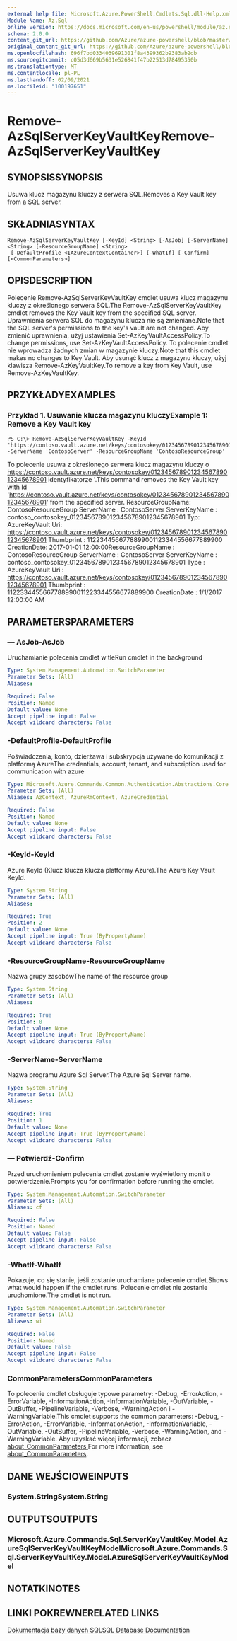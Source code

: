 ```yaml
---
external help file: Microsoft.Azure.PowerShell.Cmdlets.Sql.dll-Help.xml
Module Name: Az.Sql
online version: https://docs.microsoft.com/en-us/powershell/module/az.sql/remove-azsqlserverkeyvaultkey
schema: 2.0.0
content_git_url: https://github.com/Azure/azure-powershell/blob/master/src/Sql/Sql/help/Remove-AzSqlServerKeyVaultKey.md
original_content_git_url: https://github.com/Azure/azure-powershell/blob/master/src/Sql/Sql/help/Remove-AzSqlServerKeyVaultKey.md
ms.openlocfilehash: 696f7bd0334039691301f8a4399362b9383ab2db
ms.sourcegitcommit: c05d3d669b5631e526841f47b22513d78495350b
ms.translationtype: MT
ms.contentlocale: pl-PL
ms.lasthandoff: 02/09/2021
ms.locfileid: "100197651"
---
```

# <span data-ttu-id="0e90b-101">Remove-AzSqlServerKeyVaultKey</span><span class="sxs-lookup"><span data-stu-id="0e90b-101">Remove-AzSqlServerKeyVaultKey</span></span>

## <span data-ttu-id="0e90b-102">SYNOPSIS</span><span class="sxs-lookup"><span data-stu-id="0e90b-102">SYNOPSIS</span></span>
<span data-ttu-id="0e90b-103">Usuwa klucz magazynu kluczy z serwera SQL.</span><span class="sxs-lookup"><span data-stu-id="0e90b-103">Removes a Key Vault key from a SQL server.</span></span>

## <span data-ttu-id="0e90b-104">SKŁADNIA</span><span class="sxs-lookup"><span data-stu-id="0e90b-104">SYNTAX</span></span>

```
Remove-AzSqlServerKeyVaultKey [-KeyId] <String> [-AsJob] [-ServerName] <String> [-ResourceGroupName] <String>
 [-DefaultProfile <IAzureContextContainer>] [-WhatIf] [-Confirm] [<CommonParameters>]
```

## <span data-ttu-id="0e90b-105">OPIS</span><span class="sxs-lookup"><span data-stu-id="0e90b-105">DESCRIPTION</span></span>
<span data-ttu-id="0e90b-106">Polecenie Remove-AzSqlServerKeyVaultKey cmdlet usuwa klucz magazynu kluczy z określonego serwera SQL.</span><span class="sxs-lookup"><span data-stu-id="0e90b-106">The Remove-AzSqlServerKeyVaultKey cmdlet removes the Key Vault key from the specified SQL server.</span></span>
<span data-ttu-id="0e90b-107">Uprawnienia serwera SQL do magazynu klucza nie są zmieniane.</span><span class="sxs-lookup"><span data-stu-id="0e90b-107">Note that the SQL server's permissions to the key's vault are not changed.</span></span>
<span data-ttu-id="0e90b-108">Aby zmienić uprawnienia, użyj ustawienia Set-AzKeyVaultAccessPolicy.</span><span class="sxs-lookup"><span data-stu-id="0e90b-108">To change permissions, use Set-AzKeyVaultAccessPolicy.</span></span>
<span data-ttu-id="0e90b-109">To polecenie cmdlet nie wprowadza żadnych zmian w magazynie kluczy.</span><span class="sxs-lookup"><span data-stu-id="0e90b-109">Note that this cmdlet makes no changes to Key Vault.</span></span>
<span data-ttu-id="0e90b-110">Aby usunąć klucz z magazynu kluczy, użyj klawisza Remove-AzKeyVaultKey.</span><span class="sxs-lookup"><span data-stu-id="0e90b-110">To remove a key from Key Vault, use Remove-AzKeyVaultKey.</span></span>

## <span data-ttu-id="0e90b-111">PRZYKŁADY</span><span class="sxs-lookup"><span data-stu-id="0e90b-111">EXAMPLES</span></span>

### <span data-ttu-id="0e90b-112">Przykład 1. Usuwanie klucza magazynu kluczy</span><span class="sxs-lookup"><span data-stu-id="0e90b-112">Example 1: Remove a Key Vault key</span></span>
```
PS C:\> Remove-AzSqlServerKeyVaultKey -KeyId 'https://contoso.vault.azure.net/keys/contosokey/01234567890123456789012345678901' -ServerName 'ContosoServer' -ResourceGroupName 'ContosoResourceGroup'
```

<span data-ttu-id="0e90b-113">To polecenie usuwa z określonego serwera klucz magazynu kluczy o https://contoso.vault.azure.net/keys/contosokey/01234567890123456789012345678901 identyfikatorze '.</span><span class="sxs-lookup"><span data-stu-id="0e90b-113">This command removes the Key Vault key with Id 'https://contoso.vault.azure.net/keys/contosokey/01234567890123456789012345678901' from the specified server.</span></span>
<span data-ttu-id="0e90b-114">ResourceGroupName: ContosoResourceGroup ServerName : ContosoServer ServerKeyName : contoso_contosokey_01234567890123456789012345678901 Typ: AzureKeyVault Uri: https://contoso.vault.azure.net/keys/contosokey/01234567890123456789012345678901 Thumbprint : 1122344566778899001123344556677889900 CreationDate: 2017-01-01 12:00:00</span><span class="sxs-lookup"><span data-stu-id="0e90b-114">ResourceGroupName : ContosoResourceGroup ServerName        : ContosoServer ServerKeyName     : contoso_contosokey_01234567890123456789012345678901 Type              : AzureKeyVault Uri               : https://contoso.vault.azure.net/keys/contosokey/01234567890123456789012345678901 Thumbprint        : 1122334455667788990011223344556677889900 CreationDate      : 1/1/2017 12:00:00 AM</span></span>

## <span data-ttu-id="0e90b-115">PARAMETERS</span><span class="sxs-lookup"><span data-stu-id="0e90b-115">PARAMETERS</span></span>

### <span data-ttu-id="0e90b-116">— AsJob</span><span class="sxs-lookup"><span data-stu-id="0e90b-116">-AsJob</span></span>
<span data-ttu-id="0e90b-117">Uruchamianie polecenia cmdlet w tle</span><span class="sxs-lookup"><span data-stu-id="0e90b-117">Run cmdlet in the background</span></span>

```yaml
Type: System.Management.Automation.SwitchParameter
Parameter Sets: (All)
Aliases:

Required: False
Position: Named
Default value: None
Accept pipeline input: False
Accept wildcard characters: False
```

### <span data-ttu-id="0e90b-118">-DefaultProfile</span><span class="sxs-lookup"><span data-stu-id="0e90b-118">-DefaultProfile</span></span>
<span data-ttu-id="0e90b-119">Poświadczenia, konto, dzierżawa i subskrypcja używane do komunikacji z platformą Azure</span><span class="sxs-lookup"><span data-stu-id="0e90b-119">The credentials, account, tenant, and subscription used for communication with azure</span></span>

```yaml
Type: Microsoft.Azure.Commands.Common.Authentication.Abstractions.Core.IAzureContextContainer
Parameter Sets: (All)
Aliases: AzContext, AzureRmContext, AzureCredential

Required: False
Position: Named
Default value: None
Accept pipeline input: False
Accept wildcard characters: False
```

### <span data-ttu-id="0e90b-120">-KeyId</span><span class="sxs-lookup"><span data-stu-id="0e90b-120">-KeyId</span></span>
<span data-ttu-id="0e90b-121">Azure KeyId (Klucz klucza klucza platformy Azure).</span><span class="sxs-lookup"><span data-stu-id="0e90b-121">The Azure Key Vault KeyId.</span></span>

```yaml
Type: System.String
Parameter Sets: (All)
Aliases:

Required: True
Position: 2
Default value: None
Accept pipeline input: True (ByPropertyName)
Accept wildcard characters: False
```

### <span data-ttu-id="0e90b-122">-ResourceGroupName</span><span class="sxs-lookup"><span data-stu-id="0e90b-122">-ResourceGroupName</span></span>
<span data-ttu-id="0e90b-123">Nazwa grupy zasobów</span><span class="sxs-lookup"><span data-stu-id="0e90b-123">The name of the resource group</span></span>

```yaml
Type: System.String
Parameter Sets: (All)
Aliases:

Required: True
Position: 0
Default value: None
Accept pipeline input: True (ByPropertyName)
Accept wildcard characters: False
```

### <span data-ttu-id="0e90b-124">-ServerName</span><span class="sxs-lookup"><span data-stu-id="0e90b-124">-ServerName</span></span>
<span data-ttu-id="0e90b-125">Nazwa programu Azure Sql Server.</span><span class="sxs-lookup"><span data-stu-id="0e90b-125">The Azure Sql Server name.</span></span>

```yaml
Type: System.String
Parameter Sets: (All)
Aliases:

Required: True
Position: 1
Default value: None
Accept pipeline input: True (ByPropertyName)
Accept wildcard characters: False
```

### <span data-ttu-id="0e90b-126">— Potwierdź</span><span class="sxs-lookup"><span data-stu-id="0e90b-126">-Confirm</span></span>
<span data-ttu-id="0e90b-127">Przed uruchomieniem polecenia cmdlet zostanie wyświetlony monit o potwierdzenie.</span><span class="sxs-lookup"><span data-stu-id="0e90b-127">Prompts you for confirmation before running the cmdlet.</span></span>

```yaml
Type: System.Management.Automation.SwitchParameter
Parameter Sets: (All)
Aliases: cf

Required: False
Position: Named
Default value: False
Accept pipeline input: False
Accept wildcard characters: False
```

### <span data-ttu-id="0e90b-128">-WhatIf</span><span class="sxs-lookup"><span data-stu-id="0e90b-128">-WhatIf</span></span>
<span data-ttu-id="0e90b-129">Pokazuje, co się stanie, jeśli zostanie uruchamiane polecenie cmdlet.</span><span class="sxs-lookup"><span data-stu-id="0e90b-129">Shows what would happen if the cmdlet runs.</span></span>
<span data-ttu-id="0e90b-130">Polecenie cmdlet nie zostanie uruchomione.</span><span class="sxs-lookup"><span data-stu-id="0e90b-130">The cmdlet is not run.</span></span>

```yaml
Type: System.Management.Automation.SwitchParameter
Parameter Sets: (All)
Aliases: wi

Required: False
Position: Named
Default value: False
Accept pipeline input: False
Accept wildcard characters: False
```

### <span data-ttu-id="0e90b-131">CommonParameters</span><span class="sxs-lookup"><span data-stu-id="0e90b-131">CommonParameters</span></span>
<span data-ttu-id="0e90b-132">To polecenie cmdlet obsługuje typowe parametry: -Debug, -ErrorAction, -ErrorVariable, -InformationAction, -InformationVariable, -OutVariable, -OutBuffer, -PipelineVariable, -Verbose, -WarningAction i -WarningVariable.</span><span class="sxs-lookup"><span data-stu-id="0e90b-132">This cmdlet supports the common parameters: -Debug, -ErrorAction, -ErrorVariable, -InformationAction, -InformationVariable, -OutVariable, -OutBuffer, -PipelineVariable, -Verbose, -WarningAction, and -WarningVariable.</span></span> <span data-ttu-id="0e90b-133">Aby uzyskać więcej informacji, zobacz [about_CommonParameters.](http://go.microsoft.com/fwlink/?LinkID=113216)</span><span class="sxs-lookup"><span data-stu-id="0e90b-133">For more information, see [about_CommonParameters](http://go.microsoft.com/fwlink/?LinkID=113216).</span></span>

## <span data-ttu-id="0e90b-134">DANE WEJŚCIOWE</span><span class="sxs-lookup"><span data-stu-id="0e90b-134">INPUTS</span></span>

### <span data-ttu-id="0e90b-135">System.String</span><span class="sxs-lookup"><span data-stu-id="0e90b-135">System.String</span></span>

## <span data-ttu-id="0e90b-136">OUTPUTS</span><span class="sxs-lookup"><span data-stu-id="0e90b-136">OUTPUTS</span></span>

### <span data-ttu-id="0e90b-137">Microsoft.Azure.Commands.Sql.ServerKeyVaultKey.Model.AzureSqlServerKeyVaultKeyModel</span><span class="sxs-lookup"><span data-stu-id="0e90b-137">Microsoft.Azure.Commands.Sql.ServerKeyVaultKey.Model.AzureSqlServerKeyVaultKeyModel</span></span>

## <span data-ttu-id="0e90b-138">NOTATKI</span><span class="sxs-lookup"><span data-stu-id="0e90b-138">NOTES</span></span>

## <span data-ttu-id="0e90b-139">LINKI POKREWNE</span><span class="sxs-lookup"><span data-stu-id="0e90b-139">RELATED LINKS</span></span>

[<span data-ttu-id="0e90b-140">Dokumentacja bazy danych SQL</span><span class="sxs-lookup"><span data-stu-id="0e90b-140">SQL Database Documentation</span></span>](https://docs.microsoft.com/azure/sql-database/)
